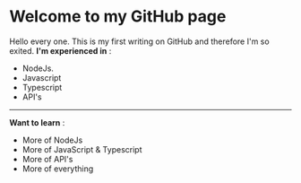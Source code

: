 # Welcome to my GitHub page
Hello every one.
This is my first writing on GitHub and therefore I'm so exited.
**I'm experienced in** : 
 -  NodeJs.
 - Javascript
 - Typescript
 - API's
---
 **Want to learn** :
 
 - More of NodeJs
 - More of JavaScript & Typescript
 - More of API's
 - More of everything

 
